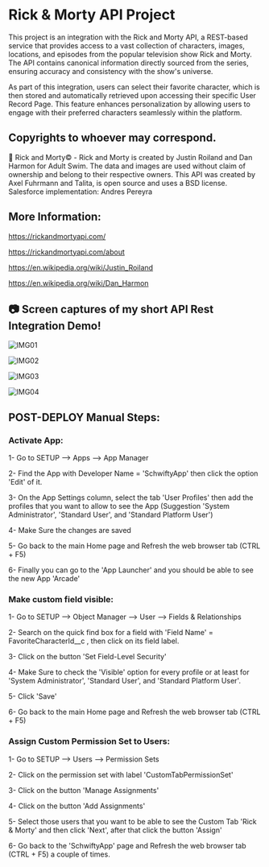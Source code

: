 # Rick & Morty API Project

This project is an integration with the Rick and Morty API, a REST-based service that provides access to a vast collection of characters, images, locations, and episodes from the popular television show Rick and Morty. The API contains canonical information directly sourced from the series, ensuring accuracy and consistency with the show's universe.

As part of this integration, users can select their favorite character, which is then stored and automatically retrieved upon accessing their specific User Record Page. This feature enhances personalization by allowing users to engage with their preferred characters seamlessly within the platform.

## Copyrights to whoever may correspond.

🥒 Rick and Morty© - Rick and Morty is created by Justin Roiland and Dan Harmon for Adult Swim. 
The data and images are used without claim of ownership and belong to their respective owners.
This API was created by Axel Fuhrmann and Talita, is open source and uses a BSD license.
Salesforce implementation: Andres Pereyra  

## More Information:  

https://rickandmortyapi.com/ 

https://rickandmortyapi.com/about

https://en.wikipedia.org/wiki/Justin_Roiland 

https://en.wikipedia.org/wiki/Dan_Harmon


## 📷 Screen captures of my short API Rest Integration Demo!

![IMG01](https://github.com/user-attachments/assets/a95d7feb-758d-4734-8371-795f943521e6)

![IMG02](https://github.com/user-attachments/assets/4f23f15f-376c-47db-b1f8-539308c4683b)

![IMG03](https://github.com/user-attachments/assets/b343a81b-699c-4a77-b9b0-790dea1abec4)

![IMG04](https://github.com/user-attachments/assets/18c6ecb1-d653-43ff-a00b-7131f64864d0)


## POST-DEPLOY Manual Steps:

### Activate App: 

1- Go to SETUP --> Apps --> App Manager

2- Find the App with Developer Name = 'SchwiftyApp' then click the option 'Edit' of it.

3- On the App Settings column, select the tab 'User Profiles' then add the profiles that you want to allow to see the App (Suggestion 'System Administrator', 'Standard User', and 'Standard Platform User')

4- Make Sure the changes are saved

5- Go back to the main Home page and Refresh the web browser tab (CTRL + F5)

6- Finally you can go to the 'App Launcher' and you should be able to see the new App 'Arcade'


### Make custom field visible: 

1- Go to SETUP --> Object Manager --> User --> Fields & Relationships

2- Search on the quick find box for a field with 'Field Name' =  FavoriteCharacterId__c , then click on its field label.

3- Click on the button 'Set Field-Level Security'

4- Make Sure to check the 'Visible' option for every profile or at least for 'System Administrator', 'Standard User', and 'Standard Platform User'.

5- Click 'Save'

6- Go back to the main Home page and Refresh the web browser tab (CTRL + F5)


### Assign Custom Permission Set to Users: 

1- Go to SETUP --> Users --> Permission Sets

2- Click on the permission set with label 'CustomTabPermissionSet'

3- Click on the button 'Manage Assignments'

4- Click on the button 'Add Assignments'

5- Select those users that you want to be able to see the Custom Tab 'Rick & Morty' and then click  'Next', after that click the button 'Assign'

6- Go back to the 'SchwiftyApp' page and Refresh the web browser tab (CTRL + F5) a couple of times.
